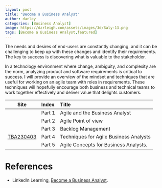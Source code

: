 ```yaml
---
layout: post
title: "Become a Business Analyst"
author: darley
categories: [Business Analyst]
image: https://darleigh.com/assets/images/3d/Saly-13.png
tags: [Become a Business Analyst,featured]
---
```

The needs and desires of end-users are constantly changing, and it can be challenging to keep up with these changes and identify their requirements. The key to success is discovering what is valuable to the stakeholder.

In a technology environment where change, ambiguity, and complexity are the norm, analyzing product and software requirements is critical to success. I will provide an overview of the mindset and techniques that are useful for working on an agile team with roles in requirements. These techniques will hopefully encourage both business and technical teams to work together effectively and deliver value that delights customers.

| Site                                              | Index  | Title                                  |
| ------------------------------------------------- | :----- | :------------------------------------- |
|                                                   | Part 1 | Agile and the Business Analyst         |
|                                                   | Part 2 | Agile Point of view                    |
| ![]()                                               | Part 3 | Backlog Management                     |
| [TBA230403](/Techniques-for-Agile-Business-Analyst/) | Part 4 | Techniques for Agile Business Analysts |
|                                                   | Part 5 | Agile Concepts for Business Analysts.  |

# References

- LinkedIn Learning, [Become a Business Analyst](https://www.linkedin.com/learning/paths/become-a-business-analyst).
